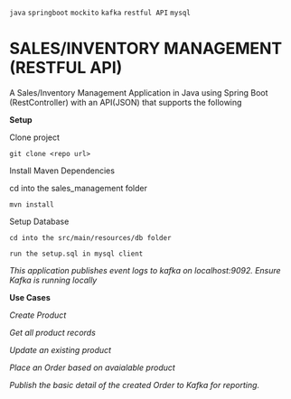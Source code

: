 `java` `springboot` `mockito` `kafka` `restful API` `mysql`

# SALES/INVENTORY MANAGEMENT (RESTFUL API)

A Sales/Inventory Management Application in Java using Spring Boot (RestController) with an API(JSON) that supports the following


**Setup**

Clone project 

`git clone <repo url>`

Install Maven Dependencies

cd into the sales_management folder

`mvn install`

Setup Database

`cd into the src/main/resources/db folder
`

`run the setup.sql in mysql client`

_This application publishes event logs to kafka on localhost:9092. Ensure Kafka is running locally_

**Use Cases**



_Create Product_

_Get all product records_

_Update an existing product_

_Place an Order based on avaialable product_ 

_Publish the basic detail of the created Order to Kafka for reporting._

